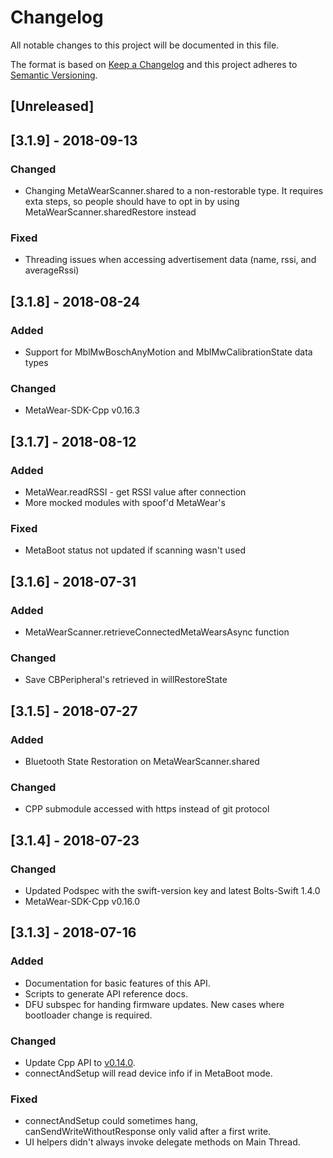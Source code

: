 # Changelog
All notable changes to this project will be documented in this file.

The format is based on [Keep a Changelog](http://keepachangelog.com/en/1.0.0/)
and this project adheres to [Semantic Versioning](http://semver.org/spec/v2.0.0.html).

## [Unreleased]

## [3.1.9] - 2018-09-13
### Changed
- Changing MetaWearScanner.shared to a non-restorable type.  It requires exta steps, so people should have to opt in by using MetaWearScanner.sharedRestore instead 

### Fixed
- Threading issues when accessing advertisement data (name, rssi, and averageRssi)

## [3.1.8] - 2018-08-24
### Added
- Support for MblMwBoschAnyMotion and MblMwCalibrationState data types

### Changed
- MetaWear-SDK-Cpp v0.16.3

## [3.1.7] - 2018-08-12
### Added
- MetaWear.readRSSI - get RSSI value after connection
- More mocked modules with spoof'd MetaWear's

### Fixed
- MetaBoot status not updated if scanning wasn't used

## [3.1.6] - 2018-07-31
### Added
- MetaWearScanner.retrieveConnectedMetaWearsAsync function

### Changed
- Save CBPeripheral's retrieved in willRestoreState

## [3.1.5] - 2018-07-27
### Added
- Bluetooth State Restoration on MetaWearScanner.shared

### Changed
- CPP submodule accessed with https instead of git protocol

## [3.1.4] - 2018-07-23
### Changed
- Updated Podspec with the swift-version key and latest Bolts-Swift 1.4.0
- MetaWear-SDK-Cpp v0.16.0

## [3.1.3] - 2018-07-16
### Added
- Documentation for basic features of this API.
- Scripts to generate API reference docs.
- DFU subspec for handing firmware updates.  New cases where bootloader change is required.

### Changed
- Update Cpp API to [v0.14.0](https://github.com/mbientlab/MetaWear-SDK-Cpp/releases/tag/0.14.0).
- connectAndSetup will read device info if in MetaBoot mode.

### Fixed
- connectAndSetup could sometimes hang, canSendWriteWithoutResponse only valid after a first write.
- UI helpers didn't always invoke delegate methods on Main Thread.

